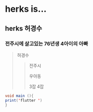 # herks is...
## herks  허경수
### 전주시에 살고있는 76년생  4아이의 아빠 
> 허경수
>> 전주시
>> 
>> 우아동
>>
>> 3잡 4잡

```java
void main (){
print('flutter ')
}

```

